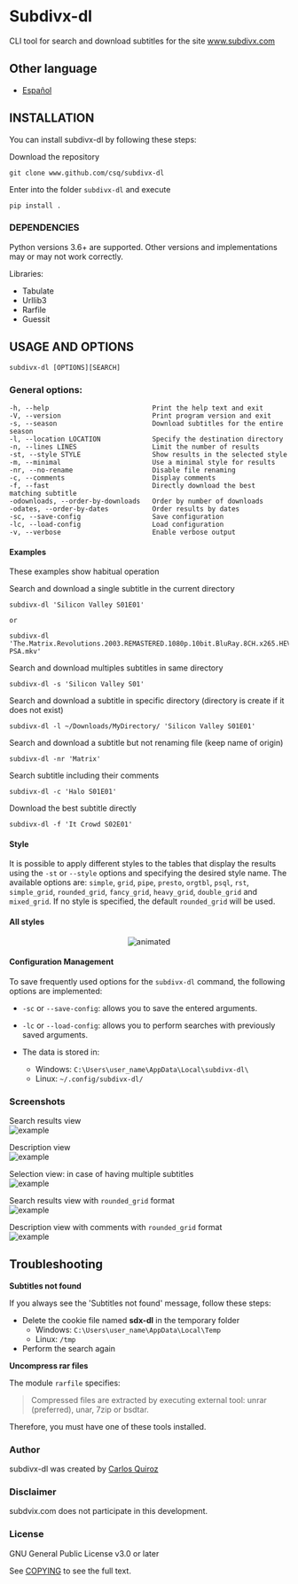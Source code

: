 # Subdivx-dl
CLI tool for search and download subtitles for the site www.subdivx.com

## Other language
- [Español](README-es.md)  

## INSTALLATION
You can install subdivx-dl by following these steps:

Download the repository

    git clone www.github.com/csq/subdivx-dl

Enter into the folder ``subdivx-dl`` and execute

    pip install .

### DEPENDENCIES
Python versions 3.6+ are supported. Other versions and implementations may or may not work correctly.

Libraries:
* Tabulate
* Urllib3
* Rarfile
* Guessit

## USAGE AND OPTIONS
    subdivx-dl [OPTIONS][SEARCH]

### General options:
    -h, --help                          Print the help text and exit
    -V, --version                       Print program version and exit
    -s, --season                        Download subtitles for the entire season
    -l, --location LOCATION             Specify the destination directory
    -n, --lines LINES                   Limit the number of results
    -st, --style STYLE                  Show results in the selected style
    -m, --minimal                       Use a minimal style for results
    -nr, --no-rename                    Disable file renaming
    -c, --comments                      Display comments
    -f, --fast                          Directly download the best matching subtitle
    -odownloads, --order-by-downloads   Order by number of downloads
    -odates, --order-by-dates           Order results by dates
    -sc, --save-config                  Save configuration
    -lc, --load-config                  Load configuration
    -v, --verbose                       Enable verbose output

#### Examples
These examples show habitual operation

Search and download a single subtitle in the current directory

    subdivx-dl 'Silicon Valley S01E01'  

    or  
    
    subdivx-dl 'The.Matrix.Revolutions.2003.REMASTERED.1080p.10bit.BluRay.8CH.x265.HEVC-PSA.mkv'  

Search and download multiples subtitles in same directory

    subdivx-dl -s 'Silicon Valley S01'

Search and download a subtitle in specific directory (directory is create if it does not exist)

    subdivx-dl -l ~/Downloads/MyDirectory/ 'Silicon Valley S01E01'

Search and download a subtitle but not renaming file (keep name of origin)

    subdivx-dl -nr 'Matrix'

Search subtitle including their comments

    subdivx-dl -c 'Halo S01E01'

Download the best subtitle directly

    subdivx-dl -f 'It Crowd S02E01'

#### Style
It is possible to apply different styles to the tables that display the results using the ``-st`` or ``--style`` options and specifying the desired style name. The available options are: ``simple``, ``grid``, ``pipe``, ``presto``, ``orgtbl``, ``psql``, ``rst``, ``simple_grid``, ``rounded_grid``, ``fancy_grid``, ``heavy_grid``, ``double_grid`` and ``mixed_grid``. If no style is specified, the default ``rounded_grid`` will be used.

#### All styles
<p align="center">
  <img src="img/styles.gif" alt="animated" />
</p>

#### Configuration Management
To save frequently used options for the ``subdivx-dl`` command, the following options are implemented:
*    ``-sc`` or ``--save-config``: allows you to save the entered arguments.
*    ``-lc`` or ``--load-config``: allows you to perform searches with previously saved arguments.

* The data is stored in:
    * Windows: ``C:\Users\user_name\AppData\Local\subdivx-dl\``
    * Linux: ``~/.config/subdivx-dl/``

### Screenshots
Search results view  
![example](img/img-01.png)

Description view  
![example](img/img-02.png)

Selection view: in case of having multiple subtitles  
![example](img/img-03.png)

Search results view with ``rounded_grid`` format  
![example](img/img-04.png)

Description view with comments with ``rounded_grid`` format  
![example](img/img-05.png)


## Troubleshooting
**Subtitles not found**  

If you always see the 'Subtitles not found' message, follow these steps:
* Delete the cookie file named **sdx-dl** in the temporary folder
    * Windows: ``C:\Users\user_name\AppData\Local\Temp``  
    * Linux: ``/tmp``  
* Perform the search again


**Uncompress rar files**  

The module ``rarfile`` specifies:
>Compressed files are extracted by executing external tool: unrar (preferred), unar, 7zip or bsdtar.

Therefore, you must have one of these tools installed.

### Author
subdivx-dl was created by [Carlos Quiroz](https://github.com/csq/)

### Disclaimer
subdvix.com does not participate in this development.

### License
GNU General Public License v3.0 or later

See [COPYING](COPYING) to see the full text.